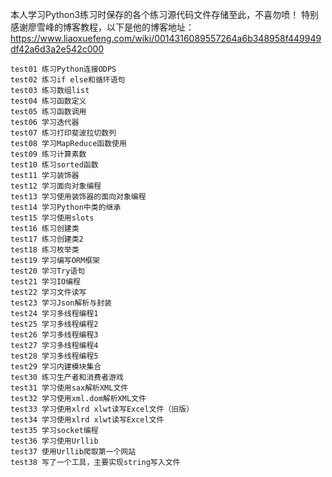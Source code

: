 本人学习Python3练习时保存的各个练习源代码文件存储至此，不喜勿喷！
特别感谢廖雪峰的博客教程，以下是他的博客地址：
https://www.liaoxuefeng.com/wiki/0014316089557264a6b348958f449949df42a6d3a2e542c000
    
    test01 练习Python连接ODPS
    test02 练习if else和循环语句
    test03 练习数组list
    test04 练习函数定义
    test05 练习函数调用
    test06 学习迭代器
    test07 练习打印斐波拉切数列
    test08 学习MapReduce函数使用
    test09 练习计算素数
    test10 练习sorted函数
    test11 学习装饰器
    test12 学习面向对象编程
    test13 学习使用装饰器的面向对象编程
    test14 学习Python中类的继承
    test15 学习使用slots
    test16 练习创建类
    test17 练习创建类2
    test18 练习枚举类
    test19 学习编写ORM框架
    test20 学习Try语句
    test21 学习IO编程
    test22 学习文件读写
    test23 学习Json解析与封装
    test24 学习多线程编程1
    test25 学习多线程编程2
    test26 学习多线程编程3
    test27 学习多线程编程4
    test28 学习多线程编程5
    test29 学习内建模块集合
    test30 练习生产者和消费者游戏
    test31 学习使用sax解析XML文件
    test32 学习使用xml.dom解析XML文件
    test33 学习使用xlrd xlwt读写Excel文件（旧版）
    test34 学习使用xlrd xlwt读写Excel文件
    test35 学习socket编程
    test36 学习使用Urllib
    test37 使用Urllib爬取第一个网站
    test38 写了一个工具，主要实现string写入文件